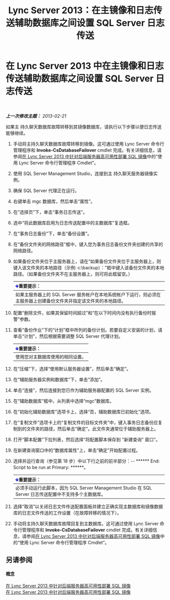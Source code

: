 ﻿---
title: Lync Server 2013：在主镜像和日志传送辅助数据库之间设置 SQL Server 日志传送
TOCTitle: 在主镜像和日志传送辅助数据库之间设置 SQL Server 日志传送
ms:assetid: 4e8e9ce9-4301-47f2-a0c3-669afeb53295
ms:mtpsurl: https://technet.microsoft.com/zh-cn/library/JJ204887(v=OCS.15)
ms:contentKeyID: 49312809
ms.date: 05/19/2016
mtps_version: v=OCS.15
ms.translationtype: HT
---

# 在 Lync Server 2013 中在主镜像和日志传送辅助数据库之间设置 SQL Server 日志传送

 

_**上一次修改主题：** 2013-02-21_

如果主 持久聊天数据库故障转移到其镜像数据库，请执行以下步骤以便日志传送能够继续。

1.  手动将主持久聊天数据库故障转移到镜像。这可通过使用 Lync Server 命令行管理程序和 **Invoke-CsDatabaseFailover** cmdlet 完成。有关详细信息，请参阅[在 Lync Server 2013 中针对后端服务器高可用性部署 SQL 镜像](lync-server-2013-deploying-sql-mirroring-for-back-end-server-high-availability.md)中的“使用 Lync Server 命令行管理程序 Cmdlet”。

2.  使用 SQL Server Management Studio，连接到主 持久聊天服务器镜像实例。

3.  确保 SQL Server 代理正在运行。

4.  右键单击 mgc 数据库，然后单击“属性”。

5.  在“选择页”下，单击“事务日志传送”。

6.  选中“将此数据库启用为日志传送配置中的主数据库”复选框。

7.  在“事务日志备份”下，单击“备份设置”。

8.  在“备份文件夹的网络路径”框中，键入您为事务日志备份文件夹创建的共享的网络路径。

9.  如果备份文件夹位于主服务器上，请在“如果备份文件夹位于主服务器上，则键入该文件夹的本地路径（示例: c:\\backup）：”框中键入该备份文件夹的本地路径。（如果备份文件夹不在主服务器上，则可将此框留空。）
    
    <table>
    <thead>
    <tr class="header">
    <th><img src="images/Gg398794.important(OCS.15).gif" title="important" alt="important" />重要提示：</th>
    </tr>
    </thead>
    <tbody>
    <tr class="odd">
    <td>如果主服务器上的 SQL Server 服务帐户在本地系统帐户下运行，则必须在主服务器上创建备份文件夹并指定该文件夹的本地路径。</td>
    </tr>
    </tbody>
    </table>


10. 配置“删除文件，如果其保留时间超过”和“在以下时间内没有执行备份时报警”参数。

11. 查看“备份作业”下的“计划”框中所列的备份计划。若要自定义安装的计划，请单击“计划”，然后根据需要调整 SQL Server 代理计划。
    
    <table>
    <thead>
    <tr class="header">
    <th><img src="images/Gg398794.important(OCS.15).gif" title="important" alt="important" />重要提示：</th>
    </tr>
    </thead>
    <tbody>
    <tr class="odd">
    <td>使用您对主数据库使用的相同设置。</td>
    </tr>
    </tbody>
    </table>


12. 在“压缩”下，选择“使用默认服务器设置”，然后单击“确定”。

13. 在“辅助服务器实例和数据库”下，单击“添加”。

14. 单击“连接”，然后连接到您已作为辅助服务器配置的 SQL Server 实例。

15. 在“辅助数据库”框中，从列表中选择“mgc”数据库。

16. 在“初始化辅助数据库”选项卡上，选择“否，辅助数据库已初始化”选项。

17. 在“复制文件”选项卡上的“复制文件的目标文件夹”中，键入事务日志备份应复制到的文件夹的路径，然后单击“确定”。此文件夹通常位于辅助服务器上。

18. 打开“脚本配置”下拉列表，然后选择“将配置脚本保存到 "新建查询" 窗口”。

19. 在新建查询窗口中的“数据库属性”上，单击“确定”开始配置过程。

20. 选择并运行查询（参见第 18 步）中以下行之前的前半部分：-- \*\*\*\*\*\* End: Script to be run at Primary: \*\*\*\*\*\*。
    
    <table>
    <thead>
    <tr class="header">
    <th><img src="images/Gg398794.important(OCS.15).gif" title="important" alt="important" />重要提示：</th>
    </tr>
    </thead>
    <tbody>
    <tr class="odd">
    <td>必须手动运行此脚本，因为 SQL Server Management Studio 在 SQL Server 日志传送配置中不支持多个主数据库。</td>
    </tr>
    </tbody>
    </table>


21. 选择“取消”以关闭日志文件传送配置面板并建立正确实现主数据库和镜像数据库的日志文件传送的工作设置（在故障转移的情况下）。

22. 手动将主持久聊天数据库故障回复到主数据库。这可通过使用 Lync Server 命令行管理程序和 **Invoke-CsDatabaseFailover** cmdlet 完成。有关详细信息，请参阅[在 Lync Server 2013 中针对后端服务器高可用性部署 SQL 镜像](lync-server-2013-deploying-sql-mirroring-for-back-end-server-high-availability.md)中的“使用 Lync Server 命令行管理程序 Cmdlet”。

## 另请参阅

#### 概念

[在 Lync Server 2013 中针对后端服务器高可用性部署 SQL 镜像](lync-server-2013-deploying-sql-mirroring-for-back-end-server-high-availability.md)  
[在 Lync Server 2013 中针对后端服务器高可用性部署 SQL 镜像](lync-server-2013-deploying-sql-mirroring-for-back-end-server-high-availability.md)

